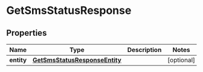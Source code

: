 

# GetSmsStatusResponse


## Properties

| Name | Type | Description | Notes |
|------------ | ------------- | ------------- | -------------|
|**entity** | [**GetSmsStatusResponseEntity**](GetSmsStatusResponseEntity.md) |  |  [optional] |



